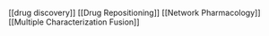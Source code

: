 [[drug discovery]]
[[Drug Repositioning]]
[[Network Pharmacology]]
[[Multiple Characterization Fusion]]
